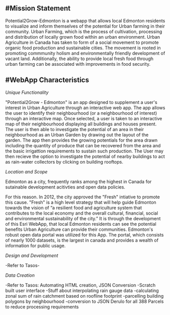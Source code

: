 #Mission Statement
----
Potential2Grow-Edmonton is a webapp that allows local Edmonton residents to visualize and inform themselves of the potential for 
Urban farming in their community. Urban Farming, which is the process of cultivation, processing and distribution of locally grown
food within an urban environment. Urban Agriculture in Canada has taken to form of a social movement to promote organic food 
production and sustainable cities. The movement is rooted in promoting commmunity holism and environmentally friendly development
of vacant land. Additionally, the ability to provide local fresh food through urban farming can be associated with improvements 
in food security.


#WebApp Characteristics
----
*Unique Functionality*

"Potential2Grow - Edmonton" is an app designed to supplement a user's interest in Urban Agriculture through an interactive web app. 
The app allows the user to identify their neighbourhood (or a neighbourhood of interest) through an interactive map. 
Once selected, a user is taken to an interactive map of their neighbourhood displaying all buildings and houses present. 
The user is then able to investigate the potential of an area in their neighbourhood as an Urban Garden by drawing out the layout 
of the garden. The app then provides the growing potentials for the area drawn including the quantity of produce that can be
recovered from the area and the basic irrigattion requirements to sustain such production. The User may then recieve the option 
to investigate the potential of nearby buildings to act as rain-water collectors by clicking on building rooftops.

*Location and Scope*

Edmonton as a city, frequently ranks among the highest in Canada for sutainable development acitivties and open data policies. 

For
this reason. In 2012, the city approved the "Fresh" intiative to promote this cause. 
"Fresh" is a high level strategy that will help guide Edmonton towards the vision of “a resilient food and agriculture system 
that contributes to the local economy and the overall cultural, financial, social and environmental sustainability of the city.”
It is through the development of this Esri WebApp, that local Edmonton residents can see the potential benefits Urban Agriculture
can provide their communities.
Edmonton's robust open data portal was utilized for this App. The portal, which consists of nearly 1000 datasets, is the largest in canada and provides a wealth of information for public usage. 

*Design and Development*

-Refer to Tasos-

*Data Creation*
 
 -Refer to Tasos: Automating HTML creation, JSON Conversion
 -Scratch built user interface
 -Stuff about interpolating rain gauge data
 -calculating zonal sum of rain catchment based on roofline footprint
 -parcelling building polygons by neighbourhood
 -conversion to JSON Derulo for all 388 Parcels to reduce processing requirements
 

